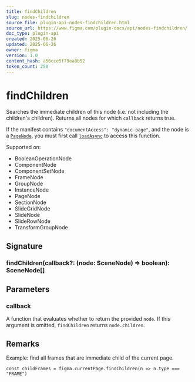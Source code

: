 ```yaml
---
title: findChildren
slug: nodes-findchildren
source_file: plugin-api-nodes-findchildren.html
source_url: https://www.figma.com/plugin-docs/api/nodes-findchildren/
doc_type: plugin-api
created: 2025-06-26
updated: 2025-06-26
owner: figma
version: 1.0
content_hash: a56cce5f79ea8b52
token_count: 250
---
```

# findChildren

Searches the immediate children of this node (i.e. not including the children's children). Returns all nodes for which `callback` returns true.

If the manifest contains `"documentAccess": "dynamic-page"`, and the node is a [`PageNode`](/plugin-docs/api/PageNode/), you must first call [`loadAsync`](/plugin-docs/api/PageNode/#loadasync) to access this function.

 Supported on:

- BooleanOperationNode
- ComponentNode
- ComponentSetNode
- FrameNode
- GroupNode
- InstanceNode
- PageNode
- SectionNode
- SlideGridNode
- SlideNode
- SlideRowNode
- TransformGroupNode

## Signature

### findChildren(callback?: (node: SceneNode) => boolean): SceneNode[]

## Parameters

### callback

A function that evaluates whether to return the provided `node`. If this argument is omitted, `findChildren` returns `node.children`.

## Remarks

Example: find all frames that are immediate child of the current page.

```
const childFrames = figma.currentPage.findChildren(n => n.type === "FRAME")
```